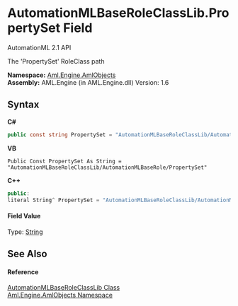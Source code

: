 # AutomationMLBaseRoleClassLib.PropertySet Field
AutomationML 2.1 API 

The 'PropertySet' RoleClass path

**Namespace:**&nbsp;<a href="N_Aml_Engine_AmlObjects">Aml.Engine.AmlObjects</a><br />**Assembly:**&nbsp;AML.Engine (in AML.Engine.dll) Version: 1.6

## Syntax

**C#**<br />
``` C#
public const string PropertySet = "AutomationMLBaseRoleClassLib/AutomationMLBaseRole/PropertySet"
```

**VB**<br />
``` VB
Public Const PropertySet As String = "AutomationMLBaseRoleClassLib/AutomationMLBaseRole/PropertySet"
```

**C++**<br />
``` C++
public:
literal String^ PropertySet = "AutomationMLBaseRoleClassLib/AutomationMLBaseRole/PropertySet"
```


#### Field Value
Type: <a href="https://docs.microsoft.com/dotnet/api/system.string" target="_parent" rel="noopener noreferrer">String</a>

## See Also


#### Reference
<a href="T_Aml_Engine_AmlObjects_AutomationMLBaseRoleClassLib">AutomationMLBaseRoleClassLib Class</a><br /><a href="N_Aml_Engine_AmlObjects">Aml.Engine.AmlObjects Namespace</a><br />